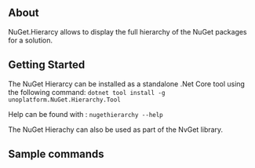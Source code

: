 ## About

NuGet.Hierarcy allows to display the full hierarchy of the NuGet packages for a solution.

## Getting Started

The NuGet Hierarcy can be installed as a standalone .Net Core tool using the following command:
`dotnet tool install -g unoplatform.NuGet.Hierarchy.Tool`

Help can be found with :
`nugethierarchy --help`

The NuGet Hierachy can also be used as part of the NvGet library.

## Sample commands

